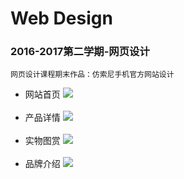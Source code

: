 # Web Design
### 2016-2017第二学期-网页设计
`网页设计课程期末作品：仿索尼手机官方网站设计`
* 网站首页
![](https://raw.githubusercontent.com/impacnHo/ImageCache/master/sony首页.png)
<br><br>
* 产品详情
![](https://raw.githubusercontent.com/impacnHo/ImageCache/master/sony详情.png)
<br><br>
* 实物图赏
![](https://raw.githubusercontent.com/impacnHo/ImageCache/master/sony图赏.png)
<br><br>
* 品牌介绍
![](https://raw.githubusercontent.com/impacnHo/ImageCache/master/sony介绍.png)
